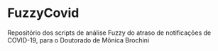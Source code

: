 # FuzzyCovid

Repositório dos scripts de análise Fuzzy do atraso de notificações de COVID-19, para o Doutorado de Mônica Brochini
